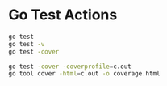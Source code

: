 # Go Test Actions

```bash
go test
go test -v
go test -cover
```

```bash
go test -cover -coverprofile=c.out
go tool cover -html=c.out -o coverage.html
```
